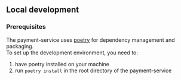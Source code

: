 ## Local development

### Prerequisites

The payment-service uses [poetry](https://python-poetry.org/docs/) for dependency management and packaging.<br>
To set up the development environment, you need to:
1) have poetry installed on your machine
2) run `poetry install` in the root directory of the payment-service
